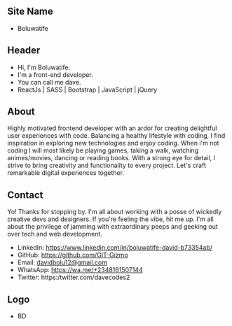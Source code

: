 ## Site Name
- Boluwatife

## Header
- Hi, I'm Boluwatife. 
- I'm a front-end developer.
- You can call me dave.
- ReactJs | SASS | Bootstrap | JavaScript | jQuery

## About
Highly motivated frontend developer with an ardor for creating delightful user experiences with code. Balancing a healthy lifestyle with coding, I find inspiration in exploring new technologies and enjoy coding. When i'm not coding I will most likely be playing games, taking a walk, watching animes/movies, dancing or reading books. With a strong eye for detail, I strive to bring creativity and functionality to every project. Let's craft remarkable digital experiences together. 

## Contact
Yo! Thanks for stopping by. I'm all about working with a posse of wickedly creative devs and designers. If you're feeling the vibe, hit me up. I'm all about the privilege of jamming with extraordinary peeps and geeking out over tech and web development.
- LinkedIn: https://www.linkedin.com/in/boluwatife-david-b73354ab/
- GitHub: https://github.com/GIT-Gizmo
- Email: davidbolu12@gmail.com
- WhatsApp: https://wa.me/+2348161507144
- Twitter: https:/twitter.com/davecodes2

## Logo
- BD